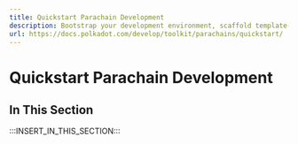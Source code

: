 ```yaml
---
title: Quickstart Parachain Development
description: Bootstrap your development environment, scaffold template-based projects, deploy local networks, and simplify your workflow with tools for parachain developers.
url: https://docs.polkadot.com/develop/toolkit/parachains/quickstart/
---
```


# Quickstart Parachain Development

## In This Section

:::INSERT_IN_THIS_SECTION:::
